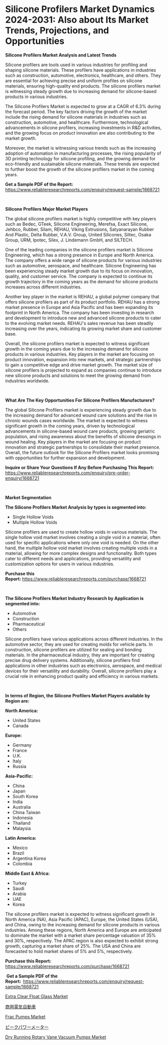 <p><h1>Silicone Profilers Market Dynamics 2024-2031: Also about Its Market Trends, Projections, and Opportunities</h1></p><p><strong>Silicone Profilers Market Analysis and Latest Trends</strong></p>
<p><p>Silicone profilers are tools used in various industries for profiling and shaping silicone materials. These profilers have applications in industries such as construction, automotive, electronics, healthcare, and others. They are essential for achieving precise and uniform profiles on silicone materials, ensuring high-quality end products. The silicone profilers market is witnessing steady growth due to increasing demand for silicone-based products in various industries.</p><p>The Silicone Profilers Market is expected to grow at a CAGR of 6.3% during the forecast period. The key factors driving the growth of the market include the rising demand for silicone materials in industries such as construction, automotive, and healthcare. Furthermore, technological advancements in silicone profilers, increasing investments in R&D activities, and the growing focus on product innovation are also contributing to the market growth.</p><p>Moreover, the market is witnessing various trends such as the increasing adoption of automation in manufacturing processes, the rising popularity of 3D printing technology for silicone profiling, and the growing demand for eco-friendly and sustainable silicone materials. These trends are expected to further boost the growth of the silicone profilers market in the coming years.</p></p>
<p><strong>Get a Sample PDF of the Report:&nbsp;</strong> <a href="https://www.reliableresearchreports.com/enquiry/request-sample/1668721">https://www.reliableresearchreports.com/enquiry/request-sample/1668721</a></p>
<p>&nbsp;</p>
<p><strong>Silicone Profilers Major Market Players</strong></p>
<p><p>The global silicone profilers market is highly competitive with key players such as Bedec, GTeek, Silicone Engineering, Merefsa, Exact Silicone, Jehbco, Rubber, Silam, REHAU, Viking Extrusions, Satyanarayan Rubber And Plastic, Delta Rubber, V.A.V. Group, United Silicones, Siltec, Osaka Group, URM, Ipotec, Silex, J. Lindemann GmbH, and SILTECH.</p><p>One of the leading companies in the silicone profilers market is Silicone Engineering, which has a strong presence in Europe and North America. The company offers a wide range of silicone products for various industries such as automotive, aerospace, and healthcare. Silicone Engineering has been experiencing steady market growth due to its focus on innovation, quality, and customer service. The company is expected to continue its growth trajectory in the coming years as the demand for silicone products increases across different industries.</p><p>Another key player in the market is REHAU, a global polymer company that offers silicone profilers as part of its product portfolio. REHAU has a strong market presence in Europe and Asia Pacific and has been expanding its footprint in North America. The company has been investing in research and development to introduce new and advanced silicone products to cater to the evolving market needs. REHAU's sales revenue has been steadily increasing over the years, indicating its growing market share and customer base.</p><p>Overall, the silicone profilers market is expected to witness significant growth in the coming years due to the increasing demand for silicone products in various industries. Key players in the market are focusing on product innovation, expansion into new markets, and strategic partnerships to gain a competitive edge and drive market growth. The market size of silicone profilers is projected to expand as companies continue to introduce new silicone products and solutions to meet the growing demand from industries worldwide.</p></p>
<p>&nbsp;</p>
<p><strong>What Are The Key Opportunities For Silicone Profilers Manufacturers?</strong></p>
<p><p>The global Silicone Profilers market is experiencing steady growth due to the increasing demand for advanced wound care solutions and the rise in chronic wounds cases worldwide. The market is expected to witness significant growth in the coming years, driven by technological advancements in silicone-based wound care products, growing geriatric population, and rising awareness about the benefits of silicone dressings in wound healing. Key players in the market are focusing on product innovation and strategic partnerships to consolidate their market presence. Overall, the future outlook for the Silicone Profilers market looks promising with opportunities for further expansion and development.</p></p>
<p><strong>Inquire or Share Your Questions If Any Before Purchasing This Report:</strong> <a href="https://www.reliableresearchreports.com/enquiry/pre-order-enquiry/1668721">https://www.reliableresearchreports.com/enquiry/pre-order-enquiry/1668721</a></p>
<p>&nbsp;</p>
<p><strong>Market Segmentation</strong></p>
<p><strong>The Silicone Profilers Market Analysis by types is segmented into:</strong></p>
<p><ul><li>Single Hollow Voids</li><li>Multiple Hollow Voids</li></ul></p>
<p><p>Silicone profilers are used to create hollow voids in various materials. The single hollow void market involves creating a single void in a material, often used for specific applications where only one void is needed. On the other hand, the multiple hollow void market involves creating multiple voids in a material, allowing for more complex designs and functionality. Both types cater to different needs and applications, providing versatility and customization options for users in various industries.</p></p>
<p><strong>Purchase this Report:&nbsp;</strong><a href="https://www.reliableresearchreports.com/purchase/1668721">https://www.reliableresearchreports.com/purchase/1668721</a></p>
<p>&nbsp;</p>
<p><strong>The Silicone Profilers Market Industry Research by Application is segmented into:</strong></p>
<p><ul><li>Automotive</li><li>Construction</li><li>Pharmaceutical</li><li>Others</li></ul></p>
<p><p>Silicone profilers have various applications across different industries. In the automotive sector, they are used for creating molds for vehicle parts. In construction, silicone profilers are utilized for sealing and bonding materials. In the pharmaceutical industry, they are important for creating precise drug delivery systems. Additionally, silicone profilers find applications in other industries such as electronics, aerospace, and medical devices for their versatility and durability. Overall, silicone profilers play a crucial role in enhancing product quality and efficiency in various markets.</p></p>
<p>&nbsp;</p>
<p><strong>In terms of Region, the Silicone Profilers Market Players available by Region are:</strong></p>
<p>
    <p> <strong> North America: </strong>
        <ul>
            <li>United States</li>
            <li>Canada</li>
        </ul>
        </p> 
    <p> <strong> Europe: </strong>
        <ul>
            <li>Germany</li>
            <li>France</li>
            <li>U.K.</li>
            <li>Italy</li>
            <li>Russia</li>
        </ul>
        </p> 
    <p> <strong> Asia-Pacific: </strong>
        <ul>
            <li>China</li>
            <li>Japan</li>
            <li>South Korea</li>
            <li>India</li>
            <li>Australia</li>
            <li>China Taiwan</li>
            <li>Indonesia</li>
            <li>Thailand</li>
            <li>Malaysia</li>
        </ul>
        </p> 
    <p> <strong> Latin America: </strong>
        <ul>
            <li>Mexico</li>
            <li>Brazil</li>
            <li>Argentina Korea</li>
            <li>Colombia</li>
        </ul>
        </p> 
    <p> <strong> Middle East & Africa: </strong>
        <ul>
            <li>Turkey</li>
            <li>Saudi</li>
            <li>Arabia</li>
            <li>UAE</li>
            <li>Korea</li>
        </ul>
    </p>
    </p>
<p><p>The silicone profilers market is expected to witness significant growth in North America (NA), Asia Pacific (APAC), Europe, the United States (USA), and China, owing to the increasing demand for silicone products in various industries. Among these regions, North America and Europe are anticipated to dominate the market with a market share percentage valuation of 35% and 30%, respectively. The APAC region is also expected to exhibit strong growth, capturing a market share of 25%. The USA and China are forecasted to hold market shares of 5% and 5%, respectively.</p></p>
<p><strong>Purchase this Report: </strong><a href="https://www.reliableresearchreports.com/purchase/1668721">https://www.reliableresearchreports.com/purchase/1668721</a></p>
<p>&nbsp;<strong>Get a Sample PDF of the Report:&nbsp;&nbsp;</strong><a href="https://www.reliableresearchreports.com/enquiry/request-sample/1668721">https://www.reliableresearchreports.com/enquiry/request-sample/1668721</a></p>
<p><strong></strong></p>
<p><p><a href="https://github.com/zjyglelu/Market-Research-Report-List-1/blob/main/extra-clear-float-glass-market.md">Extra Clear Float Glass Market</a></p><p><a href="https://medium.com/@durgin521/%E5%95%86%E7%94%A8%E9%9B%BB%E5%8B%95%E8%BB%8A%E5%B8%82%E5%A0%B4%E3%81%AE%E5%88%86%E6%9E%90-%E3%82%B0%E3%83%AD%E3%83%BC%E3%83%90%E3%83%AB%E6%A5%AD%E7%95%8C%E3%81%AE%E8%A6%8B%E9%80%9A%E3%81%97%E3%81%A8%E4%BA%88%E6%B8%AC-2024%E5%B9%B4%E3%81%8B%E3%82%892031%E5%B9%B4%E3%81%BE%E3%81%A7-02c22c254665">商用電気自動車</a></p><p><a href="https://issuu.com/reportprime-2/docs/frac-pumps-market-size-2030.pptx">Frac Pumps Market</a></p><p><a href="https://medium.com/@opalkilback2023/%E3%83%94%E3%83%BC%E3%82%AF%E9%9B%BB%E5%8A%9B%E8%A8%88%E3%81%AE%E5%B8%82%E5%A0%B4%E3%82%B7%E3%82%A7%E3%82%A2%E3%81%AE%E9%80%B2%E5%8C%96%E3%81%A8%E5%B8%82%E5%A0%B4%E6%88%90%E9%95%B7%E3%81%AE%E3%83%88%E3%83%AC%E3%83%B3%E3%83%892024%E5%B9%B4%E3%81%8B%E3%82%892031%E5%B9%B4%E3%81%BE%E3%81%A7-14478d4fc3fb">ピークパワーメーター</a></p><p><a href="https://issuu.com/reportprime-2/docs/dry-running-rotary-vane-vacuum-pumps-market-size-2">Dry Running Rotary Vane Vacuum Pumps Market</a></p></p>